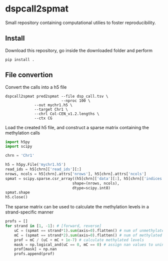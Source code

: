 # dspcall2spmat

Small repository containing computational utilies to foster reproducibility.

## Install

Download this repository, go inside the downloaded folder and perform

```
pip install .
```

## File convertion

Convert the calls into a h5 file

```shell
dspcall2spmat pred2spmat --file dsp_call.tsv \
                         --nproc 100 \
			 --out mychr1.h5 \
			 --target Chr1 \
			 --chrl Col-CEN_v1.2.lengths \
			 --ctx CG
```

Load the created h5 file, and construct a sparse matrix containing the methylation calls

```python
import h5py
import scipy

chrn = 'Chr1'

h5 = h5py.File('mychr1.h5')
read_ids = h5[chrn]['read_ids'][:]
nrows, ncols = h5[chrn].attrs['nrows'], h5[chrn].attrs['ncols']
spmat = scipy.sparse.csr_array((h5[chrn]['data'][:], h5[chrn]['indices'][:], h5[chrn]['indptr'][:]),
                              shape=(nrows, ncols),
                              dtype=scipy.int8)
spmat.shape
h5.close()
```

The sparse matrix can be used to calculate the methylation levels in a strand-specific manner

```python
profs = []
for strand in [1, -1]: # [forward, reverse]
    uC = (spmat == strand*1).sum(axis=0).flatten() # num of unmethylated CGs
    mC = (spmat == strand*2).sum(axis=0).flatten() # num of methylated CGs
    prof = mC / (uC + mC + 1e-7) # calculate methylated levels
    mask = np.logical_and(uC == 0, mC == 0) # assign nan values to uninformative positions
    prof[mask] = np.nan
    profs.append(prof)
```
